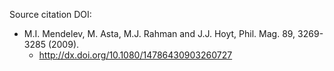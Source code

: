 Source citation DOI:

* M.I. Mendelev, M. Asta, M.J. Rahman and J.J. Hoyt, Phil. Mag. 89, 3269-3285 (2009).
    - http://dx.doi.org/10.1080/14786430903260727
